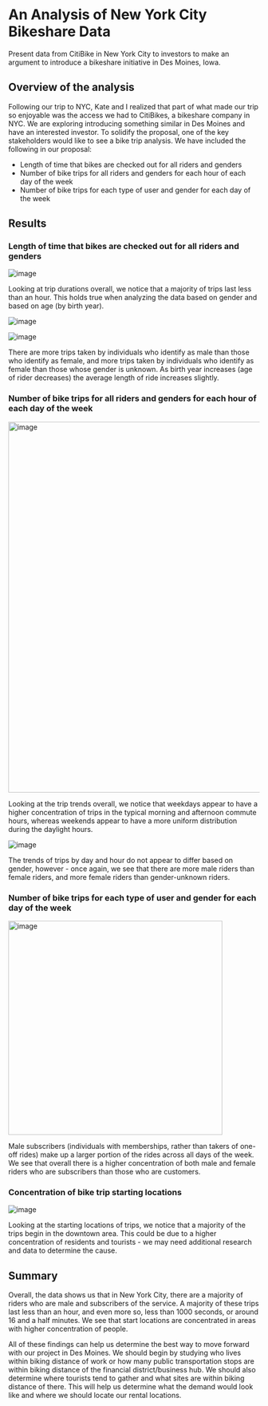 # An Analysis of New York City Bikeshare Data
Present data from CitiBike in New York City to investors to make an argument to introduce a bikeshare initiative in Des Moines, Iowa.

## Overview of the analysis
Following our trip to NYC, Kate and I realized that part of what made our trip so enjoyable was the access we had to CitiBikes, a bikeshare company in NYC. We are exploring introducing something similar in Des Moines and have an interested investor. To solidify the proposal, one of the key stakeholders would like to see a bike trip analysis. We have included the following in our proposal:

- Length of time that bikes are checked out for all riders and genders
- Number of bike trips for all riders and genders for each hour of each day of the week
- Number of bike trips for each type of user and gender for each day of the week

## Results
### Length of time that bikes are checked out for all riders and genders

![image](https://user-images.githubusercontent.com/92613639/153805485-b95d26fb-4fe5-41a0-a118-b0036713db92.png)

Looking at trip durations overall, we notice that a majority of trips last less than an hour. This holds true when analyzing the data based on gender and based on age (by birth year). 

![image](https://user-images.githubusercontent.com/92613639/153807578-9c12912c-f673-49cb-8a05-020ab80f1d2d.png)

![image](https://user-images.githubusercontent.com/92613639/153807621-efc8816c-3f0e-4ebd-9b1d-d0093777a0ad.png)

There are more trips taken by individuals who identify as male than those who identify as female, and more trips taken by individuals who identify as female than those whose gender is unknown. As birth year increases (age of rider decreases) the average length of ride increases slightly.

### Number of bike trips for all riders and genders for each hour of each day of the week

<img width="743" alt="image" src="https://user-images.githubusercontent.com/92613639/153806015-02fd206c-e7a2-430c-94b0-0de829f8ce03.png">

Looking at the trip trends overall, we notice that weekdays appear to have a higher concentration of trips in the typical morning and afternoon commute hours, whereas weekends appear to have a more uniform distribution during the daylight hours. 

![image](https://user-images.githubusercontent.com/92613639/153807956-fd753e98-83c4-47fe-aa6d-024fbeaa7312.png)

The trends of trips by day and hour do not appear to differ based on gender, however - once again, we see that there are more male riders than female riders, and more female riders than gender-unknown riders.

### Number of bike trips for each type of user and gender for each day of the week

<img width="429" alt="image" src="https://user-images.githubusercontent.com/92613639/153806456-631aa72d-4c10-4bbf-acc1-e66d158c8d1c.png">

Male subscribers (individuals with memberships, rather than takers of one-off rides) make up a larger portion of the rides across all days of the week. We see that overall there is a higher concentration of both male and female riders who are subscribers than those who are customers.

### Concentration of bike trip starting locations

![image](https://user-images.githubusercontent.com/92613639/153806735-e640943a-2f31-4511-acd6-4355a20dfa7c.png)

Looking at the starting locations of trips, we notice that a majority of the trips begin in the downtown area. This could be due to a higher concentration of residents and tourists - we may need additional research and data to determine the cause.

## Summary
Overall, the data shows us that in New York City, there are a majority of riders who are male and subscribers of the service. A majority of these trips last less than an hour, and even more so, less than 1000 seconds, or around 16 and a half minutes. We see that start locations are concentrated in areas with higher concentration of people. 

All of these findings can help us determine the best way to move forward with our project in Des Moines. We should begin by studying who lives within biking distance of work or how many public transportation stops are within biking distance of the financial district/business hub. We should also determine where tourists tend to gather and what sites are within biking distance of there. This will help us determine what the demand would look like and where we should locate our rental locations.
